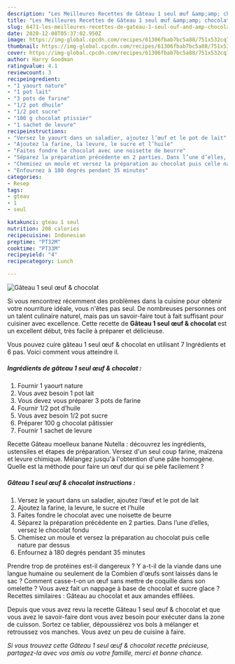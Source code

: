 ```yaml
---
description: "Les Meilleures Recettes de Gâteau 1 seul œuf &amp;amp; chocolat"
title: "Les Meilleures Recettes de Gâteau 1 seul œuf &amp;amp; chocolat"
slug: 6471-les-meilleures-recettes-de-gateau-1-seul-ouf-and-amp-chocolat
date: 2020-12-08T05:37:02.950Z
image: https://img-global.cpcdn.com/recipes/61306fbab7bc5a88/751x532cq70/gateau-1-seul-oeuf-chocolat-photo-principale-de-la-recette.jpg
thumbnail: https://img-global.cpcdn.com/recipes/61306fbab7bc5a88/751x532cq70/gateau-1-seul-oeuf-chocolat-photo-principale-de-la-recette.jpg
cover: https://img-global.cpcdn.com/recipes/61306fbab7bc5a88/751x532cq70/gateau-1-seul-oeuf-chocolat-photo-principale-de-la-recette.jpg
author: Harry Goodman
ratingvalue: 4.1
reviewcount: 3
recipeingredient:
- "1 yaourt nature"
- "1 pot lait"
- "3 pots de farine"
- "1/2 pot dhuile"
- "1/2 pot sucre"
- "100 g chocolat ptissier"
- "1 sachet de levure"
recipeinstructions:
- "Versez le yaourt dans un saladier, ajoutez l’œuf et le pot de lait"
- "Ajoutez la farine, la levure, le sucre et l’huile"
- "Faites fondre le chocolat avec une noisette de beurre"
- "Séparez la préparation précédente en 2 parties. Dans l’une d’elles, versez le chocolat fondu"
- "Chemisez un moule et versez la préparation au chocolat puis celle nature par dessus"
- "Enfournez à 180 degrés pendant 35 minutes"
categories:
- Resep
tags:
- gteau
- 1
- seul

katakunci: gteau 1 seul 
nutrition: 208 calories
recipecuisine: Indonesian
preptime: "PT32M"
cooktime: "PT33M"
recipeyield: "4"
recipecategory: Lunch

---
```



![Gâteau 1 seul œuf &amp; chocolat](https://img-global.cpcdn.com/recipes/61306fbab7bc5a88/751x532cq70/gateau-1-seul-oeuf-chocolat-photo-principale-de-la-recette.jpg)

Si vous rencontrez récemment des problèmes dans la cuisine pour obtenir votre nourriture idéale, vous n'êtes pas seul. De nombreuses personnes ont un talent culinaire naturel, mais pas un savoir-faire tout à fait suffisant pour cuisiner avec excellence. Cette recette de <strong> Gâteau 1 seul œuf &amp; chocolat </strong> est un excellent début, très facile à préparer et délicieuse.

<!--inarticleads1-->

Vous pouvez cuire gâteau 1 seul œuf &amp; chocolat en utilisant 7 Ingrédients et 6 pas. Voici comment vous atteindre il.

##### Ingrédients de gâteau 1 seul œuf &amp; chocolat :

1. Fournir 1 yaourt nature
1. Vous avez besoin 1 pot lait
1. Vous devez vous préparer 3 pots de farine
1. Fournir 1/2 pot d’huile
1. Vous avez besoin 1/2 pot sucre
1. Préparer 100 g chocolat pâtissier
1. Fournir 1 sachet de levure


Recette Gâteau moelleux banane Nutella : découvrez les ingrédients, ustensiles et étapes de préparation. Versez d&#39;un seul coup farine, maïzena et levure chimique. Mélangez jusqu&#39;à l&#39;obtention d&#39;une pâte homogène. Quelle est la méthode pour faire un œuf dur qui se pèle facilement ? 

<!--inarticleads2-->

##### Gâteau 1 seul œuf &amp; chocolat instructions :

1. Versez le yaourt dans un saladier, ajoutez l’œuf et le pot de lait
1. Ajoutez la farine, la levure, le sucre et l’huile
1. Faites fondre le chocolat avec une noisette de beurre
1. Séparez la préparation précédente en 2 parties. Dans l’une d’elles, versez le chocolat fondu
1. Chemisez un moule et versez la préparation au chocolat puis celle nature par dessus
1. Enfournez à 180 degrés pendant 35 minutes


Prendre trop de protéines est-il dangereux ? Y a-t-il de la viande dans une langue humaine ou seulement de la Combien d&#39;œufs sont laissés dans le sac ? Comment casse-t-on un œuf sans mettre de coquille dans son omelette ? Vous avez fait un nappage à base de chocolat et sucre glace ? Recettes similaires : Gâteau au chocolat et aux amandes effilées. 

<!--inarticleads1-->

<p>
Depuis que vous avez revu la recette Gâteau 1 seul œuf &amp; chocolat et que vous avez le savoir-faire dont vous avez besoin pour exécuter dans la zone de cuisson. Sortez ce tablier, dépoussiérez vos bols à mélanger et retroussez vos manches. Vous avez un peu de cuisine à faire.
</p>

<p>
<i>Si vous trouvez cette Gâteau 1 seul œuf &amp; chocolat recette précieuse, partagez-la avec vos amis ou votre famille, merci et bonne chance.</i>
</p>
